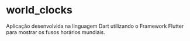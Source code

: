 # world_clocks

Aplicação desenvolvida na linguagem Dart utilizando o Framework Flutter para mostrar os fusos horários mundiais.

